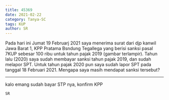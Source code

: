 ```yaml
---
title: 45369
date: 2021-02-22
category: Tanya-SC
tags: KUP
author: SR
---
```


Pada hari ini Jumat 19 Februarj 2021 saya menerima surat dari djp kanwil Jawa Barat 1, KPP Pratama Bsndung Tegallega yang berisi sanksi pasal 7KUP sebesar 100 ribu untuk tahun pajak 2019 (gambar terlampir). Tahun lalu (2020) saya sudah membayar sanksi tahun pajak 2019, dan sudah melapor SPT. Untuk tahun pajak 2020 pun saya sudah lapor SPT pada tanggal 18 Februari 2021. Mengapa saya masih mendapat sanksi tersebut?

---

kalo emang sudah bayar STP nya, konfirm KPP

`SR`
